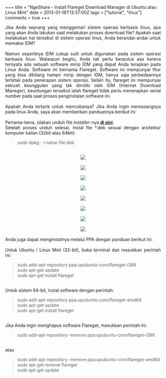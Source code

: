 +++
title = "NgeShare - Install Flareget Download Manager di Ubuntu atau Linux Mint"
date = 2013-01-18T13:37:00Z
tags = ["tutorial", "linux"]
comments = true
+++

<div style="text-align: justify;">Jika Anda seprang yang menggemari sistem operasi berbasis linux, apa yang akan Anda lakukan saat melakukan proses download file? Apakah saat melakukan hal tersebut di sistem operasi linux, Anda berandai-andai untuk memakai IDM?<br /><br />
Namun sepertinya IDM cukup sulit untuk digunakan pada sistem operasi berbasis linux. Walaupun begitu, Anda tak perlu berputus asa karena ternyata ada sebuah software mirip IDM yang dapat Anda terapkan pada Linux Anda. Software ini bernama Flareget. Software ini mempunyai fitur yang bisa dibilang hampir mirip dengan IDM, hanya saja perbedaannya terletak pada penerapan sistem operasi. Selain itu, flareget ini mempunyai sebuah keunggulan yang tak dimiliki oleh IDM (Internet Download Maneger), keuntungan tersebut ialah flareget tidak perlu menerapkan serial number pada saat proses penginstalan software ini.<br /><br />
Apakah Anda tertarik untuk mencobanya? Jika Anda ingin memasangnya pada linux Anda, saya akan memberikan panduannya berikut ini:<br /><br />
Pertama-tama, silakan unduh file<i> installer</i>-nya <a href="https://sourceforge.net/projects/flareget/" target="_blank"><b>di sini</b></a>.<br />
Setelah proses unduh selesai, instal file *.deb sesuai dengan arsitektur komputer kalian (32bit atau 64bit):<br />
<blockquote class="tr_bq">sudo dpkg - i nama-file.deb</blockquote><br />
<center><img border="0" src="https://4.bp.blogspot.com/-kKZR-c5fKbE/UPjoYysMOkI/AAAAAAAAA3w/BaC2WgdasuQ/s1600/1.png" /></center><br />
<center><img border="0" src="https://4.bp.blogspot.com/-WMarKE5k7Lk/UPjoZ7-j5AI/AAAAAAAAA30/dea_eRIR-Fs/s1600/2.png" /></center><br />
<center><img border="0" src="https://2.bp.blogspot.com/-JctES8Jwkgg/UQN0Ziti_QI/AAAAAAAABAk/upKa82vuhBs/s1600/3.png" /></center><br />
<center><img border="0" src="https://1.bp.blogspot.com/-BFnhGTAKxfI/UPjoeS-wbkI/AAAAAAAAA4E/06aT4z87nXw/s1600/4.png" /></center><br />
<center><img border="0" src="https://1.bp.blogspot.com/-e9KRkgeD_P8/UPjokbgsG0I/AAAAAAAAA4Q/I3hURrwM6XU/s1600/5.png" /></center><br />
<center><img border="0" src="https://1.bp.blogspot.com/-Dkj4TAhs6c0/UQNzzzuDAhI/AAAAAAAABAc/wywMxgckoUM/s1600/6.png" /></center><br />
<center><img border="0" src="https://1.bp.blogspot.com/-bkwyQMYIV74/UPjonPiXXvI/AAAAAAAAA4g/iAMcv4mXdDc/s1600/7.png" /></center><br />
<center><img border="0" src="https://2.bp.blogspot.com/-hh-RT674qdw/UPjosP6cbzI/AAAAAAAAA4o/SwkpLT_qrXA/s1600/flareget-ubuntu.png" /></center><br />
Anda juga dapat menginstalnya melalui PPA dengan panduan berikut ini:<br /><br />
Untuk Ubuntu / Linux Mint (32-bit), buka terminal dan masukkan perintah ini:<br /><blockquote class="tr_bq">sudo add-apt-repository ppa:upubuntu-com/flareget-i386<br />sudo apt-get update<br />sudo apt-get install flareget</blockquote><br />
Untuk sistem 64-bit, instal software dengan perintah:<br />
<blockquote class="tr_bq">sudo add-apt-repository ppa:upubuntu-com/flareget-amd64<br />sudo apt-get update<br />sudo apt-get install flareget</blockquote><br />
Jika Anda ingin menghapus software Flareget, masukkan perintah ini:<br />
<blockquote class="tr_bq">sudo add-apt-repository –remove ppa:upubuntu-com/flareget-i386</blockquote><br />
atau<br />
<blockquote class="tr_bq">sudo add-apt-repository –remove ppa:upubuntu-com/flareget-amd64<br />sudo apt-get remove flareget<br />sudo apt-get update</blockquote></div>
